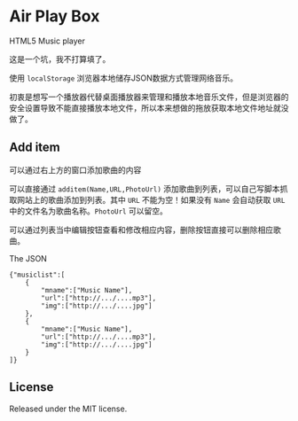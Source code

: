 # Air Play Box

HTML5 Music player

这是一个坑，我不打算填了。

使用 `localStorage` 浏览器本地储存JSON数据方式管理网络音乐。

初衷是想写一个播放器代替桌面播放器来管理和播放本地音乐文件，但是浏览器的安全设置导致不能直接播放本地文件，所以本来想做的拖放获取本地文件地址就没做了。

Add item
----

可以通过右上方的窗口添加歌曲的内容

可以直接通过 `additem(Name,URL,PhotoUrl)` 添加歌曲到列表，可以自己写脚本抓取网站上的歌曲添加到列表。其中 `URL` 不能为空！如果没有 `Name` 会自动获取 `URL` 中的文件名为歌曲名称。`PhotoUrl` 可以留空。

可以通过列表当中编辑按钮查看和修改相应内容，删除按钮直接可以删除相应歌曲。

The JSON

    {"musiclist":[
		{
			"mname":["Music Name"],
			"url":["http://.../....mp3"],
			"img":["http://.../....jpg"]
		},
		{
			"mname":["Music Name"],
			"url":["http://.../....mp3"],
			"img":["http://.../....jpg"]
		}
    ]}

License
----
Released under the MIT license.

